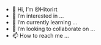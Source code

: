 - 👋 Hi, I’m @Hitorirt
- 👀 I’m interested in ...
- 🌱 I’m currently learning ...
- 💞️ I’m looking to collaborate on ...
- 📫 How to reach me ...

<!---
@Hitorir/Hitorirt is a ✨ special ✨ repository because its `README.md` (this file) appears on your GitHub profile.
You can click the Preview link to take a look at your changes.
--->
